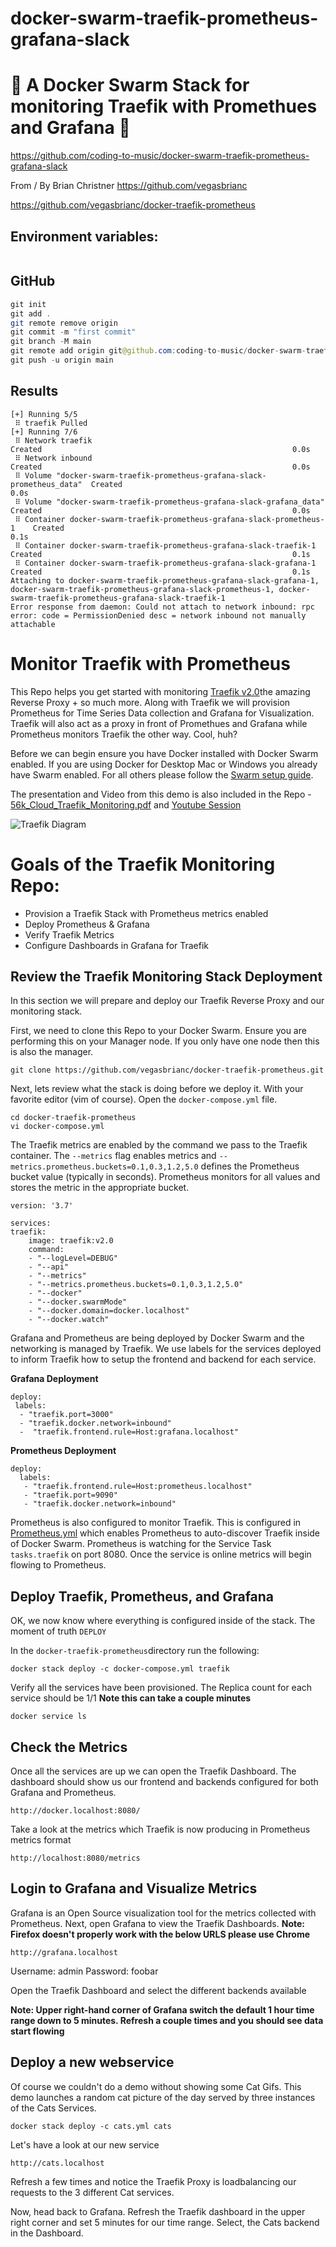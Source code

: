 # docker-swarm-traefik-prometheus-grafana-slack

# 🚀 A Docker Swarm Stack for monitoring Traefik with Promethues and Grafana 🚀

https://github.com/coding-to-music/docker-swarm-traefik-prometheus-grafana-slack

From / By Brian Christner https://github.com/vegasbrianc

https://github.com/vegasbrianc/docker-traefik-prometheus

## Environment variables:

```java

```

## GitHub

```java
git init
git add .
git remote remove origin
git commit -m "first commit"
git branch -M main
git remote add origin git@github.com:coding-to-music/docker-swarm-traefik-prometheus-grafana-slack.git
git push -u origin main
```

## Results

```
[+] Running 5/5
 ⠿ traefik Pulled
[+] Running 7/6
 ⠿ Network traefik                                                         Created                                                        0.0s
 ⠿ Network inbound                                                         Created                                                        0.0s
 ⠿ Volume "docker-swarm-traefik-prometheus-grafana-slack-prometheus_data"  Created                                                        0.0s
 ⠿ Volume "docker-swarm-traefik-prometheus-grafana-slack-grafana_data"     Created                                                        0.0s
 ⠿ Container docker-swarm-traefik-prometheus-grafana-slack-prometheus-1    Created                                                        0.1s
 ⠿ Container docker-swarm-traefik-prometheus-grafana-slack-traefik-1       Created                                                        0.1s
 ⠿ Container docker-swarm-traefik-prometheus-grafana-slack-grafana-1       Created                                                        0.1s
Attaching to docker-swarm-traefik-prometheus-grafana-slack-grafana-1, docker-swarm-traefik-prometheus-grafana-slack-prometheus-1, docker-swarm-traefik-prometheus-grafana-slack-traefik-1
Error response from daemon: Could not attach to network inbound: rpc error: code = PermissionDenied desc = network inbound not manually attachable
```

# Monitor Traefik with Prometheus

This Repo helps you get started with monitoring [Traefik v2.0](https://traefik.io/)the amazing Reverse Proxy + so much more. Along with Traefik we will provision Prometheus for Time Series Data collection and Grafana for Visualization. Traefik will also act as a proxy in front of Promethues and Grafana while Prometheus monitors Traefik the other way. Cool, huh?

Before we can begin ensure you have Docker installed with Docker Swarm enabled. If you are using Docker for Desktop Mac or Windows you already have Swarm enabled. For all others please follow the [Swarm setup guide](https://docs.docker.com/engine/swarm/swarm-mode/).

The presentation and Video from this demo is also included in the Repo - [56k_Cloud_Traefik_Monitoring.pdf](https://github.com/vegasbrianc/docker-traefik-prometheus/blob/master/56k_Cloud_Traefik_Monitoring.pdf) and [Youtube Session](https://youtu.be/3q-K4JDcH6I)

![Traefik Diagram](./img/Traefik-diagram.png)

# Goals of the Traefik Monitoring Repo:

- Provision a Traefik Stack with Prometheus metrics enabled
- Deploy Prometheus & Grafana
- Verify Traefik Metrics
- Configure Dashboards in Grafana for Traefik

## Review the Traefik Monitoring Stack Deployment

In this section we will prepare and deploy our Traefik Reverse Proxy and our monitoring stack.

First, we need to clone this Repo to your Docker Swarm. Ensure you are performing this on your Manager node. If you only have one node then this is also the manager.

    git clone https://github.com/vegasbrianc/docker-traefik-prometheus.git

Next, lets review what the stack is doing before we deploy it. With your favorite editor (vim of course). Open the `docker-compose.yml` file.

    cd docker-traefik-prometheus
    vi docker-compose.yml

The Traefik metrics are enabled by the command we pass to the Traefik container. The `--metrics` flag enables metrics and `--metrics.prometheus.buckets=0.1,0.3,1.2,5.0` defines the Prometheus bucket value (typically in seconds). Prometheus monitors for all values and stores the metric in the appropriate bucket.

    version: '3.7'

    services:
    traefik:
        image: traefik:v2.0
        command:
        - "--logLevel=DEBUG"
        - "--api"
        - "--metrics"
        - "--metrics.prometheus.buckets=0.1,0.3,1.2,5.0"
        - "--docker"
        - "--docker.swarmMode"
        - "--docker.domain=docker.localhost"
        - "--docker.watch"

Grafana and Prometheus are being deployed by Docker Swarm and the networking is managed by Traefik. We use labels for the services deployed to inform Traefik how to setup the frontend and backend for each service.

**Grafana Deployment**

    deploy:
     labels:
      - "traefik.port=3000"
      - "traefik.docker.network=inbound"
      -  "traefik.frontend.rule=Host:grafana.localhost"

**Prometheus Deployment**

    deploy:
      labels:
       - "traefik.frontend.rule=Host:prometheus.localhost"
       - "traefik.port=9090"
       - "traefik.docker.network=inbound"

Prometheus is also configured to monitor Traefik. This is configured in [Prometheus.yml](https://github.com/vegasbrianc/docker-traefik-prometheus/blob/master/prometheus/prometheus.yml#L40) which enables Prometheus to auto-discover Traefik inside of Docker Swarm. Prometheus is watching for the Service Task `tasks.traefik` on port 8080. Once the service is online metrics will begin flowing to Prometheus.

## Deploy Traefik, Prometheus, and Grafana

OK, we now know where everything is configured inside of the stack. The moment of truth `DEPLOY`

In the `docker-traefik-prometheus`directory run the following:

    docker stack deploy -c docker-compose.yml traefik

Verify all the services have been provisioned. The Replica count for each service should be 1/1
**Note this can take a couple minutes**

    docker service ls

## Check the Metrics

Once all the services are up we can open the Traefik Dashboard. The dashboard should show us our frontend and backends configured for both Grafana and Prometheus.

    http://docker.localhost:8080/

Take a look at the metrics which Traefik is now producing in Prometheus metrics format

    http://localhost:8080/metrics

## Login to Grafana and Visualize Metrics

Grafana is an Open Source visualization tool for the metrics collected with Prometheus. Next, open Grafana to view the Traefik Dashboards.
**Note: Firefox doesn't properly work with the below URLS please use Chrome**

    http://grafana.localhost

Username: admin
Password: foobar

Open the Traefik Dashboard and select the different backends available

**Note: Upper right-hand corner of Grafana switch the default 1 hour time range down to 5 minutes. Refresh a couple times and you should see data start flowing**

## Deploy a new webservice

Of course we couldn't do a demo without showing some Cat Gifs. This demo launches a random cat picture of the day served by three instances of the Cats Services.

    docker stack deploy -c cats.yml cats

Let's have a look at our new service

    http://cats.localhost

Refresh a few times and notice the Traefik Proxy is loadbalancing our requests to the 3 different Cat services.

Now, head back to Grafana. Refresh the Traefik dashboard in the upper right corner and set 5 minutes for our time range. Select, the Cats backend in the Dashboard.

